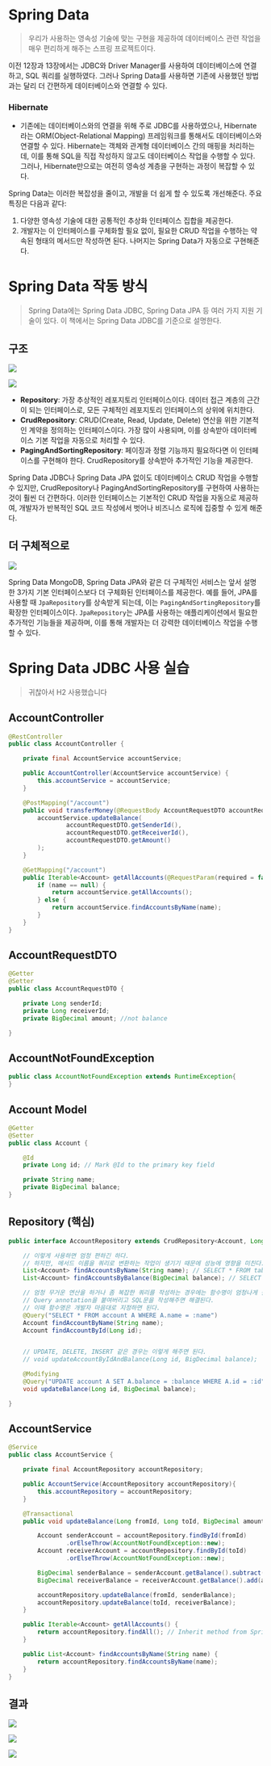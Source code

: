 # Spring Data

> 우리가 사용하는 영속성 기술에 맞는 구현을 제공하여 데이터베이스 관련 작업을 매우 편리하게 해주는 스프링 프로젝트이다.

이전 12장과 13장에서는 JDBC와 Driver Manager를 사용하여 데이터베이스에 연결하고, SQL 쿼리를 실행하였다. 그러나 Spring Data를 사용하면 기존에 사용했던 방법과는 달리 더 간편하게 데이터베이스와 연결할 수 있다.

### **Hibernate**
- 기존에는 데이터베이스와의 연결을 위해 주로 JDBC를 사용하였으나, Hibernate라는 ORM(Object-Relational Mapping) 프레임워크를 통해서도 데이터베이스와 연결할 수 있다. Hibernate는 객체와 관계형 데이터베이스 간의 매핑을 처리하는데, 이를 통해 SQL을 직접 작성하지 않고도 데이터베이스 작업을 수행할 수 있다. 그러나, Hibernate만으로는 여전히 영속성 계층을 구현하는 과정이 복잡할 수 있다.

Spring Data는 이러한 복잡성을 줄이고, 개발을 더 쉽게 할 수 있도록 개선해준다. 주요 특징은 다음과 같다:

1. 다양한 영속성 기술에 대한 공통적인 추상화 인터페이스 집합을 제공한다.
2. 개발자는 이 인터페이스를 구체화할 필요 없이, 필요한 CRUD 작업을 수행하는 약속된 형태의 메서드만 작성하면 된다. 나머지는 Spring Data가 자동으로 구현해준다.

# Spring Data 작동 방식

> Spring Data에는 Spring Data JDBC, Spring Data JPA 등 여러 가지 지원 기술이 있다. 이 책에서는 Spring Data JDBC를 기준으로 설명한다.

## 구조

![](https://velog.velcdn.com/images/calzone0404/post/10dba756-37c3-4835-9abe-a6222593e966/image.png)

![](https://velog.velcdn.com/images/calzone0404/post/dce7e001-e868-46ee-9214-e742d439cf72/image.png)

- **Repository**: 가장 추상적인 레포지토리 인터페이스이다. 데이터 접근 계층의 근간이 되는 인터페이스로, 모든 구체적인 레포지토리 인터페이스의 상위에 위치한다.
- **CrudRepository**: CRUD(Create, Read, Update, Delete) 연산을 위한 기본적인 계약을 정의하는 인터페이스이다. 가장 많이 사용되며, 이를 상속받아 데이터베이스 기본 작업을 자동으로 처리할 수 있다.
- **PagingAndSortingRepository**: 페이징과 정렬 기능까지 필요하다면 이 인터페이스를 구현해야 한다. CrudRepository를 상속받아 추가적인 기능을 제공한다.

Spring Data JDBC나 Spring Data JPA 없이도 데이터베이스 CRUD 작업을 수행할 수 있지만, CrudRepository나 PagingAndSortingRepository를 구현하여 사용하는 것이 훨씬 더 간편하다. 이러한 인터페이스는 기본적인 CRUD 작업을 자동으로 제공하여, 개발자가 반복적인 SQL 코드 작성에서 벗어나 비즈니스 로직에 집중할 수 있게 해준다.

## 더 구체적으로

![](https://velog.velcdn.com/images/calzone0404/post/45e0d818-8e21-4f91-b86b-0660b971d774/image.png)

Spring Data MongoDB, Spring Data JPA와 같은 더 구체적인 서비스는 앞서 설명한 3가지 기본 인터페이스보다 더 구체화된 인터페이스를 제공한다. 예를 들어, JPA를 사용할 때 `JpaRepository`를 상속받게 되는데, 이는 `PagingAndSortingRepository`를 확장한 인터페이스이다. `JpaRepository`는 JPA를 사용하는 애플리케이션에서 필요한 추가적인 기능들을 제공하며, 이를 통해 개발자는 더 강력한 데이터베이스 작업을 수행할 수 있다.

# Spring Data JDBC 사용 실습

> 귀찮아서 H2 사용했습니다

## AccountController
```java
@RestController
public class AccountController {

    private final AccountService accountService;

    public AccountController(AccountService accountService) {
        this.accountService = accountService;
    }

    @PostMapping("/account")
    public void transferMoney(@RequestBody AccountRequestDTO accountRequestDTO){
        accountService.updateBalance(
                accountRequestDTO.getSenderId(),
                accountRequestDTO.getReceiverId(),
                accountRequestDTO.getAmount()
        );
    }

    @GetMapping("/account")
    public Iterable<Account> getAllAccounts(@RequestParam(required = false) String name){
        if (name == null) {
            return accountService.getAllAccounts();
        } else {
            return accountService.findAccountsByName(name);
        }
    }
}

```

## AccountRequestDTO

```java
@Getter
@Setter
public class AccountRequestDTO {

    private Long senderId;
    private Long receiverId;
    private BigDecimal amount; //not balance

}
```

## AccountNotFoundException

```java
public class AccountNotFoundException extends RuntimeException{
}
```

## Account Model

```java
@Getter
@Setter
public class Account {

    @Id
    private Long id; // Mark @Id to the primary key field

    private String name;
    private BigDecimal balance;
}
```

## Repository (핵심)

```java
public interface AccountRepository extends CrudRepository<Account, Long> {

    // 이렇게 사용하면 엄청 편하긴 하다.
    // 하지만, 메서드 이름을 쿼리로 변환하는 작업이 생기기 때문에 성능에 영향을 미친다.
    List<Account> findAccountsByName(String name); // SELECT * FROM table_name A WHERE A.name = name;
    List<Account> findAccountsByBalance(BigDecimal balance); // SELECT * FROM table_name A WHERE A.balance = balance;

    // 엄청 무거운 연산을 하거나 좀 복잡한 쿼리를 작성하는 경우에는 함수명이 엄청나게 길어지게 되어 성능이 하락하는 경우가 있는데,
    // Query annotation을 붙여버리고 SQL문을 작성해주면 해결된다.
    // 이때 함수명은 개발자 마음대로 지정하면 된다.
    @Query("SELECT * FROM account A WHERE A.name = :name")
    Account findAccountByName(String name);
    Account findAccountById(Long id);


    // UPDATE, DELETE, INSERT 같은 경우는 이렇게 해주면 된다.
    // void updateAccountByIdAndBalance(Long id, BigDecimal balance);

    @Modifying
    @Query("UPDATE account A SET A.balance = :balance WHERE A.id = :id")
    void updateBalance(Long id, BigDecimal balance);

}
```

## AccountService
```java
@Service
public class AccountService {

    private final AccountRepository accountRepository;

    public AccountService(AccountRepository accountRepository){
        this.accountRepository = accountRepository;
    }

    @Transactional
    public void updateBalance(Long fromId, Long toId, BigDecimal amount) {

        Account senderAccount = accountRepository.findById(fromId)
                .orElseThrow(AccountNotFoundException::new);
        Account receiverAccount = accountRepository.findById(toId)
                .orElseThrow(AccountNotFoundException::new);

        BigDecimal senderBalance = senderAccount.getBalance().subtract(amount);
        BigDecimal receiverBalance = receiverAccount.getBalance().add(amount);

        accountRepository.updateBalance(fromId, senderBalance);
        accountRepository.updateBalance(toId, receiverBalance);
    }

    public Iterable<Account> getAllAccounts() {
        return accountRepository.findAll(); // Inherit method from Spring Data CrudRepository interface
    }

    public List<Account> findAccountsByName(String name) {
        return accountRepository.findAccountsByName(name);
    }
}
```

## 결과

![](https://velog.velcdn.com/images/calzone0404/post/b1b724c0-14e3-4cfe-bda3-1fadbc5c68e9/image.png)

![](https://velog.velcdn.com/images/calzone0404/post/4e06953b-d012-4707-a0e1-55b21cafaea1/image.png)

![](https://velog.velcdn.com/images/calzone0404/post/d31a7ea6-7003-4c73-aab1-1ab2afbbb985/image.png)



